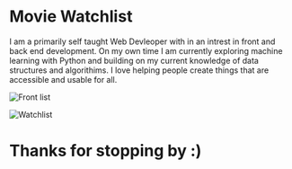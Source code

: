 # Movie Watchlist

I am a primarily self taught Web Devleoper with in an intrest in front and back end development. On my own time I am currently exploring machine learning with Python and
building on my current knowledge of data structures and algorithims. I love helping people create things that are accessible and usable for all.

![Front list](https://user-images.githubusercontent.com/113400872/212503174-3213eec3-075e-421a-a9d9-8f10f880e23f.PNG)

![Watchlist](https://user-images.githubusercontent.com/113400872/212503179-97d902f2-29e3-434d-a589-c6ed987e1b1e.PNG)



# Thanks for stopping by :)
